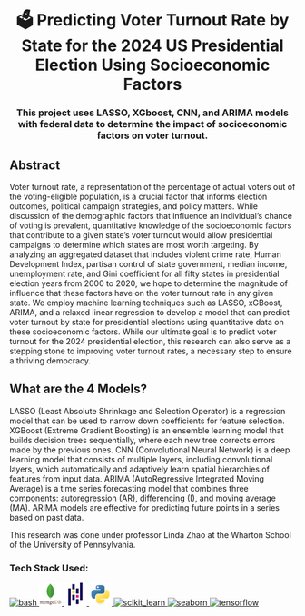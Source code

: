 <h1 align="center">🗳️ Predicting Voter Turnout Rate by State  for the 2024 US Presidential Election Using Socioeconomic Factors</h1>
<h3 align="center">This project uses LASSO, XGboost, CNN, and ARIMA models with federal data to determine the impact of socioeconomic factors on voter turnout.</h3>

## Abstract

Voter turnout rate, a representation of the percentage of actual voters out of the voting-eligible population, is a crucial factor that informs election outcomes, political campaign strategies, and policy matters. While discussion of the demographic factors that influence an individual’s chance of voting is prevalent, quantitative knowledge of the socioeconomic factors that contribute to a given state’s voter turnout would allow presidential campaigns to determine which states are most worth targeting. By analyzing an aggregated dataset that includes violent crime rate, Human Development Index, partisan control of state government, median income, unemployment rate, and Gini coefficient for all fifty states in presidential election years from 2000 to 2020, we hope to determine the magnitude of influence that these factors have on the voter turnout rate in any given state. We employ machine learning techniques such as LASSO, xGBoost, ARIMA, and a relaxed linear regression to develop a model that can predict voter turnout by state for presidential elections using quantitative data on these socioeconomic factors. While our ultimate goal is to predict voter turnout for the 2024 presidential election, this research can also serve as a stepping stone to improving voter turnout rates, a necessary step to ensure a thriving democracy.


## What are the 4 Models?

LASSO (Least Absolute Shrinkage and Selection Operator) is a regression model that can be used to narrow down coefficients for feature selection. XGBoost (Extreme Gradient Boosting) is an ensemble learning model that builds decision trees sequentially, where each new tree corrects errors made by the previous ones. CNN (Convolutional Neural Network) is a deep learning model that consists of multiple layers, including convolutional layers, which automatically and adaptively learn spatial hierarchies of features from input data. ARIMA (AutoRegressive Integrated Moving Average) is a time series forecasting model that combines three components: autoregression (AR), differencing (I), and moving average (MA). ARIMA models are effective for predicting future points in a series based on past data.

This research was done under professor Linda Zhao at the Wharton School of the University of Pennsylvania.


<h3 align="left">Tech Stack Used:</h3>
<p align="left"> <a href="https://www.gnu.org/software/bash/" target="_blank" rel="noreferrer"> <img src="https://www.vectorlogo.zone/logos/gnu_bash/gnu_bash-icon.svg" alt="bash" width="40" height="40"/> </a> <a href="https://www.mongodb.com/" target="_blank" rel="noreferrer"> <img src="https://raw.githubusercontent.com/devicons/devicon/master/icons/mongodb/mongodb-original-wordmark.svg" alt="mongodb" width="40" height="40"/> </a> <a href="https://pandas.pydata.org/" target="_blank" rel="noreferrer"> <img src="https://raw.githubusercontent.com/devicons/devicon/2ae2a900d2f041da66e950e4d48052658d850630/icons/pandas/pandas-original.svg" alt="pandas" width="40" height="40"/> </a> <a href="https://www.python.org" target="_blank" rel="noreferrer"> <img src="https://raw.githubusercontent.com/devicons/devicon/master/icons/python/python-original.svg" alt="python" width="40" height="40"/> </a> <a href="https://scikit-learn.org/" target="_blank" rel="noreferrer"> <img src="https://upload.wikimedia.org/wikipedia/commons/0/05/Scikit_learn_logo_small.svg" alt="scikit_learn" width="40" height="40"/> </a> <a href="https://seaborn.pydata.org/" target="_blank" rel="noreferrer"> <img src="https://seaborn.pydata.org/_images/logo-mark-lightbg.svg" alt="seaborn" width="40" height="40"/> </a> <a href="https://www.tensorflow.org" target="_blank" rel="noreferrer"> <img src="https://www.vectorlogo.zone/logos/tensorflow/tensorflow-icon.svg" alt="tensorflow" width="40" height="40"/> </a> </p>
